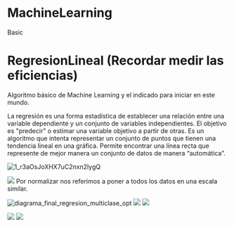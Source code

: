 # MachineLearning
Basic

# RegresionLineal (Recordar medir las eficiencias)
Algoritmo básico de Machine Learning y el indicado para iniciar en este mundo.

La regresión es una forma estadística de establecer una relación entre una variable dependiente y un conjunto de variables independientes. El objetivo es "predecir" o estimar una variable objetivo a partir de otras. Es un algoritmo que intenta representar un conjunto de puntos que tienen una tendencia lineal en una gráfica. Permite encontrar una línea recta que represente de mejor manera un conjunto de datos de manera “automática”.

![1_r3aOsJoXHX7uC2nxn2lygQ](https://user-images.githubusercontent.com/80585738/116330456-3370e580-a793-11eb-8c39-be9e53d172eb.png)


<img src="https://miro.medium.com/max/2400/1*wsBakfF2Geh1zgY4HJbwFQ.gif">
Por normalizar nos referimos a poner a todos los datos en una escala similar.

![diagrama_final_regresion_multiclase_opt](https://user-images.githubusercontent.com/80585738/116833921-6d6e2d00-ab81-11eb-881a-0c1b0ae5b3ad.png)
<img src="https://media.giphy.com/media/ftAyb0CG1FNAIZt4SO/giphy.gif">
<img src="https://ruder.io/content/images/2016/09/saddle_point_evaluation_optimizers.gif">


<img src="https://miro.medium.com/max/1200/1*Q-2Wh0Xcy6fsGkbPFJvMhQ.gif">
<img src="https://ruder.io/content/images/2016/09/contours_evaluation_optimizers.gif">
